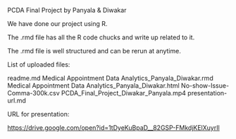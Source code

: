 PCDA Final Project by Panyala & Diwakar

We have done our project using R.

The .rmd file has all the R code chucks and write up related to it.

The .rmd file is well structured and can be rerun at anytime.


List of uploaded files:

readme.md
Medical Appointment Data Analytics_Panyala_Diwakar.rmd
Medical Appointment Data Analytics_Panyala_Diwakar.html
No-show-Issue-Comma-300k.csv
PCDA_Final_Project_Diwakar_Panyala.mp4
presentation-url.md



URL for presentation:

https://drive.google.com/open?id=1tDyeKuBpaD__82GSP-FMkdjKElXuyrIl

